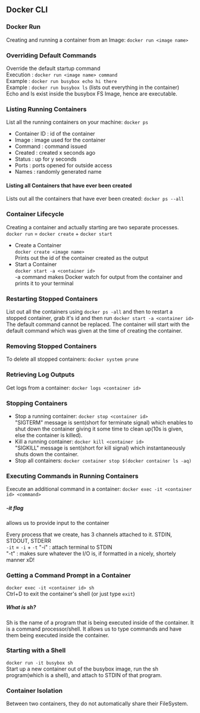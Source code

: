 ## Docker CLI

### Docker Run
Creating and running a container from an Image:
```docker run <image name>```

### Overriding Default Commands
Override the default startup command
<br/>
Execution : ```docker run <image name> command``` <br/>
Example : ```docker run busybox echo hi there``` <br/>
Example : ```docker run busybox ls``` (lists out everything in the container)
<br/>
Echo and ls exist inside the busybox FS Image, hence are executable.

### Listing Running Containers
List all the running containers on your machine:
```docker ps```
- Container ID : id of the container
- Image : image used for the container
- Command : command issued
- Created : created x seconds ago
- Status : up for y seconds
- Ports : ports opened for outside access
- Names : randomly generated name

#### Listing all Containers that have ever been created
Lists out all the containers that have ever been created:
```docker ps --all```


### Container Lifecycle
Creating a container and actually starting are two separate processes. <br/>
```docker run``` = ```docker create``` + ```docker start``` <br/>

- Create a Container <br/>
    ```docker create <image name>``` <br/>
    Prints out the id of the container created as the output
- Start a Container <br>
    ```docker start -a <container id>```<br/>
    -a command makes Docker watch for output from the container and prints it to your terminal
    
### Restarting Stopped Containers  
List out all the containers using ```docker ps -all``` and then to restart a stopped container, grab it's id and then run ```docker start -a <container id>``` <br/>
The default command cannot be replaced. The container will start with the default command which was given at the time of creating the container. <br/>

### Removing Stopped Containers
To delete all stopped containers:
```docker system prune```

### Retrieving Log Outputs
Get logs from a container:
```docker logs <container id>```

### Stopping Containers
- Stop a running container:
    ```docker stop <container id>``` <br/>
    "SIGTERM" message is sent(short for terminate signal) which enables to shut down the container giving it some time to clean up(10s is given, else the container is killed).
- Kill a running container:
    ```docker kill <container id>```<br/>
    "SIGKILL" message is sent(short for kill signal) which instantaneously shuts down the container.
- Stop all containers: ```docker container stop $(docker container ls -aq)``` <br/>
### Executing Commands in Running Containers
Execute an additional command in a container:
```docker exec -it <container id> <command>``` <br/>
##### -it flag 
allows us to provide input to the container <br/>

Every process that we create, has 3 channels attached to it. STDIN, STDOUT, STDERR <br/>
```-it``` =  ```-i``` + ```-t``` 
"-i" : attach terminal to STDIN <br>
"-t" : makes sure whatever the I/O is, if formatted in a nicely, shortely manner xD!

### Getting a Command Prompt in a Container
```docker exec -it <container id> sh``` <br/>
Ctrl+D to exit the container's shell (or just type ```exit```)

##### What is sh?
Sh is the name of a program that is being executed inside of the container. It is a command processor/shell. It allows us to type commands and have them being executed inside the container. 
    
### Starting with a Shell
```docker run -it busybox sh``` <br/>
Start up a new container out of the busybox image, run the sh program(which is a shell), and attach to STDIN of that program.

### Container Isolation
Between two containers, they do not automatically share their FileSystem.   
